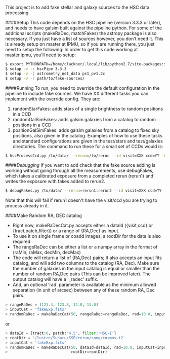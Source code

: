 This project is to add fake stellar and galaxy sources to the HSC data processing. 

####Setup
This code depends on the HSC pipeline (version 3.3.3 or later), and needs to have galsim built against the pipeline python. For some of the additional scripts (makeRaDec, matchFakes) the astropy package is also necessary. If you just have a list of sources however, you don't need it. This is already setup on master at IPMU, so if you are running there, you just need to setup the following:
In order to get this code working at master.ipmu, you'll need to setup:
```bash
$ export PYTHONPATH=/home/clackner/.local/lib/python2.7/site-packages:${PYTHONPATH}
$ setup -v -r hscPipe 3.3.3
$ setup -v -j astrometry_net_data ps1_pv1.2c
$ setup -v -r path/to/fake-sources/
``` 

####Running
To run, you need to override the default configuration in the pipeline to include fake sources. We have XX different tasks you can implement with the override config. They are:
  1. randomStarFakes: adds stars of a single brightness to random positions in a CCD
  2. randomGalSimFakes: adds galsim galaxies from a catalog to random positions in a CCD
  3. positionGalSimFakes: adds galsim galaxies from a catalog to fixed sky positions, also given in the catalog.
Examples of how to use these tasks and standard configurations are given in the test/stars and test/galaxies directories. The command to run these for a small set of CCDs would is:
```bash
$ hscProcessCcd.py /to/data/ --rerun=/to/rerun --id visit=XXX ccd=YY -C config_random
```

####*Debugging*
If you want to add check that the fake source adding is working without going through all the measurements, use debugFakes, which takes a calibrated exposure from a completed rerun (rerun1) and writes the exposure with fakes added to rerun2.
```bash
$ debugFakes.py /to/data/ --rerun=rerun1:rerun2 --id visit=XXX ccd=YY -C config_debug
```
Note that this will fail if rerun1 doesn't have the visit/ccd you are trying to process already in it.

####Make Random RA, DEC catalog 

* Right now, makeRaDecCat.py accepts either a dataId ({visit,ccd} or
  {tract,patch,filter}) or a range of {RA,Dec} as input. 
* To use it on single frame or coadd images, a rootDir for the data is also
  required 
* The rangeRaDec can be either a list or a numpy array in the format of 
  (raMin, raMax, decMin, decMax)
* The code will return a list of {RA,Dec} pairs; It also accepts an input fits
  catalog, and will add two columns to the catalog (RA, Dec).  Make sure the
  number of galaxies in the input catalog is equal or smaller than the number of
  random RA,Dec pairs (This can be improved later).  The output catalog will
  have a '_radec' suffix.  
* And, an optional 'rad' parameter is available as the minimum allowed
  separation (in unit of arcsec) between any of these random RA, Dec pairs. 

```python 
> rangeRaDec = [123.4, 123.8, 12.0, 13.0]
> inputCat = 'fakeExp.fits'
> randomRaDec = makeRaDecCat(50, rangeRaDec=rangeRaDec, rad=10.0, inputCat=inputCat)
```
or 

```python 
> dataId = {tract:0, patch:'4,5', filter:'HSC-I'}
> rootDir = '/lustre/Subaru/SSP/rerun/song/cosmos-i2' 
> inputCat = 'fakeExp.fits'
> randomRaDec = makeRaDecCat(50, dataId=dataId, rad=10.0, inputCat=inputCat,
>                            rootDir=rootDir)
```
